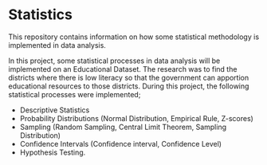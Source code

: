 # Statistics
This repository contains information on how some statistical methodology is implemented in data analysis.

In this project, some statistical processes in data analysis will be implemented on an Educational Dataset. The research was to find the districts where there is low literacy so that the government can apportion educational resources to those districts. During this project, the following statistical processes were implemented;

- Descriptive Statistics
- Probability Distributions (Normal Distribution, Empirical Rule, Z-scores)
- Sampling (Random Sampling, Central Limit Theorem, Sampling Distribution) 
- Confidence Intervals (Confidence interval, Confidence Level)
- Hypothesis Testing.
